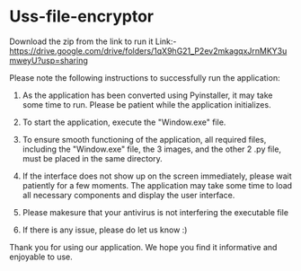 # Uss-file-encryptor
Download the zip from the link to run it
Link:- https://drive.google.com/drive/folders/1qX9hG21_P2ev2mkagqxJrnMKY3umweyU?usp=sharing

Please note the following instructions to successfully run the application:

1. As the application has been converted using Pyinstaller, it may take some time to run. Please be patient while the application initializes.

2. To start the application, execute the "Window.exe" file.

3. To ensure smooth functioning of the application, all required files, including the "Window.exe" file, the 3 images, and the other 2 .py file, must be placed in the same directory.

4. If the interface does not show up on the screen immediately, please wait patiently for a few moments. The application may take some time to load all necessary components and display the user interface.

5. Please makesure that your antivirus is not interfering the executable file

6. If there is any issue, please do let us know :)



Thank you for using our application. We hope you find it informative and enjoyable to use.
